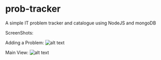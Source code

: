 # prob-tracker
A simple IT problem tracker and catalogue using NodeJS and mongoDB

ScreenShots:

Adding a Problem:
![alt text](https://i.imgur.com/rOVHswx.png)

Main View:
![alt text](https://i.imgur.com/SV6Fr4p.png)
